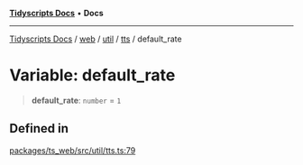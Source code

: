 [**Tidyscripts Docs**](../../../../../../../README.md) • **Docs**

***

[Tidyscripts Docs](../../../../../../../globals.md) / [web](../../../../../README.md) / [util](../../../README.md) / [tts](../README.md) / default\_rate

# Variable: default\_rate

> **default\_rate**: `number` = `1`

## Defined in

[packages/ts\_web/src/util/tts.ts:79](https://github.com/sheunaluko/tidyscripts/blob/master/packages/ts_web/src/util/tts.ts#L79)
